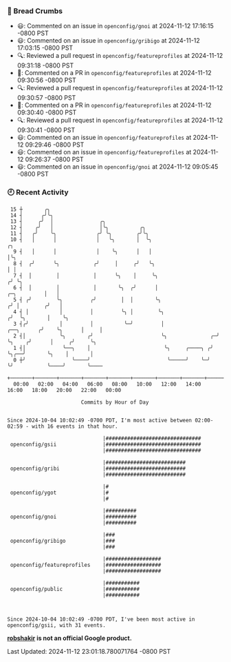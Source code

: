 ### 🍞 Bread Crumbs

 * 😃: Commented on an issue in `openconfig/gnoi` at 2024-11-12 17:16:15 -0800 PST
 * 😃: Commented on an issue in `openconfig/gribigo` at 2024-11-12 17:03:15 -0800 PST
 * 🔍: Reviewed a pull request in  `openconfig/featureprofiles` at 2024-11-12 09:31:18 -0800 PST
 * 💬: Commented on a PR in  `openconfig/featureprofiles` at 2024-11-12 09:30:56 -0800 PST
 * 🔍: Reviewed a pull request in  `openconfig/featureprofiles` at 2024-11-12 09:30:57 -0800 PST
 * 💬: Commented on a PR in  `openconfig/featureprofiles` at 2024-11-12 09:30:40 -0800 PST
 * 🔍: Reviewed a pull request in  `openconfig/featureprofiles` at 2024-11-12 09:30:41 -0800 PST
 * 😃: Commented on an issue in `openconfig/featureprofiles` at 2024-11-12 09:29:46 -0800 PST
 * 😃: Commented on an issue in `openconfig/featureprofiles` at 2024-11-12 09:26:37 -0800 PST
 * 😃: Commented on an issue in `openconfig/gnoi` at 2024-11-12 09:05:45 -0800 PST

### 🕘 Recent Activity
```
 15 ┼       ╭╮
 14 ┤      ╭╯╰╮
 13 ┤     ╭╯  │               ╭╮
 12 ┤    ╭╯   │               │╰╮          ╭╮
 11 ┤   ╭╯    ╰╮             ╭╯ ╰╮        ╭╯╰╮
 10 ┤   │      │             │   ╰╮       │  ╰╮                                               ╭╮
  9 ┤   │      │             │    ╰╮      │   │                                               │╰╮
  8 ┤  ╭╯      ╰╮           ╭╯     │     ╭╯   ╰╮                                              │ │
  7 ┤  │        │           │      ╰╮    │     ╰╮                                            ╭╯ ╰╮
  6 ┤  │        │           │       ╰╮  ╭╯      │                                ╭─╮         │   │
  5 ┤ ╭╯        ╰╮         ╭╯        │  │       ╰╮                              ╭╯ │        ╭╯   │
  4 ┤ │          │         │         ╰╮ │        ╰╮                            ╭╯  ╰╮       │    ╰╮
  3 ┤╭╯          │         │          ╰─╯         │                 ╭──╮      ╭╯    ╰╮      │     │
  2 ┤│           ╰╮       ╭╯                      ╰╮              ╭─╯  ╰╮    ╭╯      │     ╭╯     ╰╮
  1 ┤│            ╰──╮    │                        ╰╮     ╭────╮ ╭╯     ╰╮╭──╯       ╰╮    │       │
  0 ┼╯               ╰────╯                         ╰─────╯    ╰─╯       ╰╯           ╰────╯       ╰────
    +───────+───────+───────+───────+───────+───────+───────+───────+───────+───────+───────+───────+────
  00:00   02:00   04:00   06:00   08:00   10:00   12:00   14:00   16:00   18:00   20:00   22:00   00:00   

						Commits by Hour of Day


Since 2024-10-04 10:02:49 -0700 PDT, I'm most active between 02:00-02:59 - with 16 events in that hour.

```



```
                               |###############################
 openconfig/gsii               |###############################
                               |###############################

                               |##########################
 openconfig/gribi              |##########################
                               |##########################

                               |#
 openconfig/ygot               |#
                               |#

                               |##########
 openconfig/gnoi               |##########
                               |##########

                               |###
 openconfig/gribigo            |###
                               |###

                               |##################
 openconfig/featureprofiles    |##################
                               |##################

                               |###########
 openconfig/public             |###########
                               |###########



Since 2024-10-04 10:02:49 -0700 PDT, I've been most active in openconfig/gsii, with 31 events.

```
**[robshakir](mailto:robjs@google.com) is not an official Google product.**  


Last Updated: 2024-11-12 23:01:18.780071764 -0800 PST
